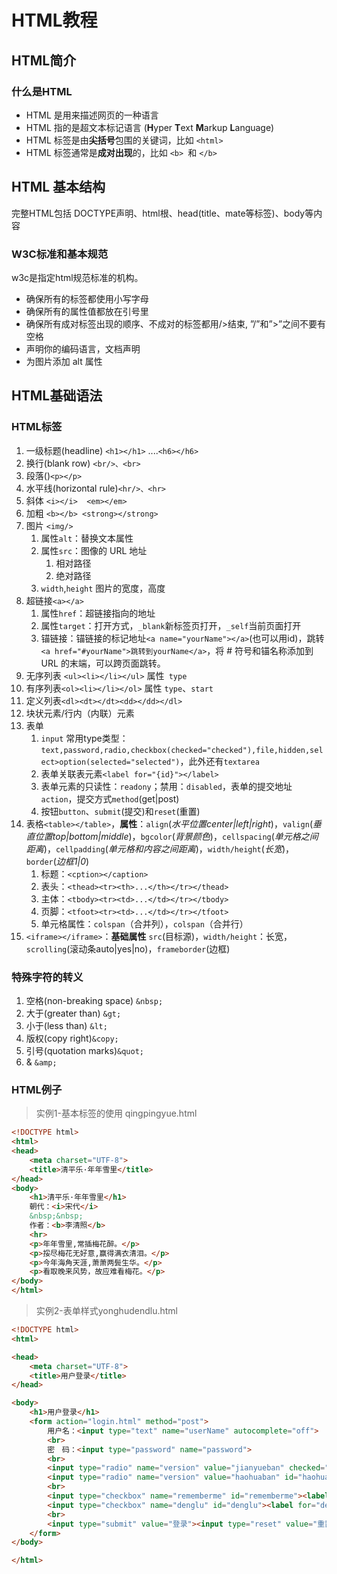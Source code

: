 # HTML教程

##  HTML简介

### 什么是HTML

- HTML 是用来描述网页的一种语言
- HTML 指的是超文本标记语言 (**H**yper **T**ext **M**arkup **L**anguage)
- HTML 标签是由**尖括号**包围的关键词，比如 `<html>` 
- HTML 标签通常是**成对出现**的，比如 `<b> `和 `</b>`

## HTML 基本结构

完整HTML包括 DOCTYPE声明、html根、head(title、mate等标签)、body等内容

### W3C标准和基本规范

w3c是指定html规范标准的机构。

- 确保所有的标签都使用小写字母
- 确保所有的属性值都放在引号里
- 确保所有成对标签出现的顺序、不成对的标签都用/>结束, ”/”和”>”之间不要有空格
-  声明你的编码语言，文档声明
- 为图片添加 alt 属性


## HTML基础语法
### HTML标签

1. 一级标题(headline) `<h1></h1>` ....`<h6></h6>`
2. 换行(blank row) `<br/>、<br>`
3. 段落()`<p></p>`
4. 水平线(horizontal rule)`<hr/>、<hr>`
5. 斜体 `<i></i>  <em></em>`
6. 加粗 `<b></b> <strong></strong>`
7. 图片 `<img/>`
   1. 属性`alt`：替换文本属性
   2. 属性`src`：图像的 URL 地址
      1. 相对路径
      2. 绝对路径  
   3. `width`,`height` 图片的宽度，高度
8. 超链接`<a></a>`
     1. 属性`href`：超链接指向的地址
     2. 属性`target`：打开方式，`_blank`新标签页打开，`_self`当前页面打开
     3. 锚链接：锚链接的标记地址`<a name="yourName"></a>`(也可以用id)，跳转`<a href="#yourName">跳转到yourName</a>`，将 # 符号和锚名称添加到 URL 的末端，可以跨页面跳转。
9. 无序列表 `<ul><li></li></ul>` 属性` type`
10. 有序列表`<ol><li></li></ol>` 属性 `type`、`start`
11. 定义列表`<dl><dt></dt><dd></dd></dl>`
12. 块状元素/行内（内联）元素
13. 表单
	1. `input` 常用type类型：`text,password,radio,checkbox(checked="checked"),file,hidden,select>option(selected="selected")`，此外还有`textarea`
	 2. 表单关联表元素`<label for="{id}"></label>`
	3. 表单元素的只读性：`readony`；禁用：`disabled`，表单的提交地址`action`，提交方式`method`(get|post)
	4. 按钮`button`、`submit`(提交)和`reset`(重置)
14. 表格`<table></table>`，**属性**：`align`(*水平位置center|left|right*)，`valign`(*垂直位置top|bottom|middle*)，`bgcolor`(*背景颜色*)，`cellspacing`(*单元格之间距离*)，`cellpadding`(*单元格和内容之间距离*)，`width/height`(*长宽*)，`border`(*边框1|0*)
	1. 标题：`<cption></caption>`
	2. 表头：`<thead><tr><th>...</th></tr></thead>`
	3. 主体：`<tbody><tr><td>...</td></tr></tbody>`
	4. 页脚：`<tfoot><tr><td>...</td></tr></tfoot>`
	5. 单元格属性：`colspan`（合并列），`colspan`（合并行）
15. `<iframe></iframe>`：**基础属性** `src`(目标源)，`width/height`：长宽，`scrolling`(滚动条auto|yes|no)，`frameborder`(边框)


### 特殊字符的转义

1. 空格(non-breaking space) `&nbsp;`
2. 大于(greater than) `&gt;`
3. 小于(less than) `&lt;`
4. 版权(copy right)`&copy;`
5. 引号(quotation marks)`&quot;`
6. & `&amp;`

### HTML例子

> 实例1-基本标签的使用 qingpingyue.html 


```html
<!DOCTYPE html>
<html>
<head>
    <meta charset="UTF-8">
    <title>清平乐·年年雪里</title>
</head>
<body>
    <h1>清平乐·年年雪里</h1>
    朝代：<i>宋代</i>
    &nbsp;&nbsp;
    作者：<b>李清照</b>
    <hr>
    <p>年年雪里,常插梅花醉。</p>
    <p>挼尽梅花无好意,赢得满衣清泪。</p>
    <p>今年海角天涯,萧萧两鬓生华。</p>
    <p>看取晚来风势，故应难看梅花。</p>
</body>
</html>
```

> 实例2-表单样式yonghudendlu.html



```html
<!DOCTYPE html>
<html>

<head>
    <meta charset="UTF-8">
    <title>用户登录</title>
</head>

<body>
    <h1>用户登录</h1>
    <form action="login.html" method="post">
        用户名：<input type="text" name="userName" autocomplete="off">
        <br>
        密　码：<input type="password" name="password">
        <br>
        <input type="radio" name="version" value="jianyueban" checked="checked" id="jianyueban"><label for="jianyueban">简约版</label>
        <input type="radio" name="version" value="haohuaban" id="haohuaban"><label for="haohuaban">豪华版</label>
        <br>
        <input type="checkbox" name="rememberme" id="rememberme"><label for="rememberme">记住密码</label>
        <input type="checkbox" name="denglu" id="denglu"><label for="denglu">安全登录</label>
        <br>
        <input type="submit" value="登录"><input type="reset" value="重置">
    </form>
</body>

</html>
```

